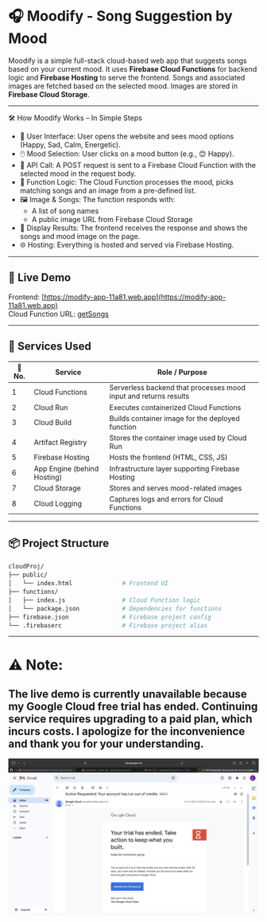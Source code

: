 
# 🎧 Moodify - Song Suggestion by Mood

Moodify is a simple full-stack cloud-based web app that suggests songs based on your current mood. It uses **Firebase Cloud Functions** for backend logic and **Firebase Hosting** to serve the frontend. Songs and associated images are fetched based on the selected mood. Images are stored in **Firebase Cloud Storage**.

---

🛠️ How Moodify Works – In Simple Steps
- 🎨 User Interface: User opens the website and sees mood options (Happy, Sad, Calm, Energetic).
- 🖱️ Mood Selection: User clicks on a mood button (e.g., 😊 Happy).
- 📡 API Call: A POST request is sent to a Firebase Cloud Function with the selected mood in the request body.
- 🧠 Function Logic: The Cloud Function processes the mood, picks matching songs and an image from a pre-defined list.
- 🖼️ Image & Songs: The function responds with:
  - A list of song names
  - A public image URL from Firebase Cloud Storage
- 📲 Display Results: The frontend receives the response and shows the songs and mood image on the page.
- 🌐 Hosting: Everything is hosted and served via Firebase Hosting.

---

## 🚀 Live Demo

Frontend: [https://modify-app-11a81.web.app](https://modify-app-11a81.web.app)  
Cloud Function URL: [getSongs](https://us-central1-modify-app-11a81.cloudfunctions.net/getSongs)

---

## 🔧 Services Used

| 🔢 No. | Service                   | Role / Purpose                                                       |
|-------|----------------------------|----------------------------------------------------------------------|
| 1     | Cloud Functions            | Serverless backend that processes mood input and returns results     |
| 2     | Cloud Run                  | Executes containerized Cloud Functions                               |
| 3     | Cloud Build                | Builds container image for the deployed function                     |
| 4     | Artifact Registry          | Stores the container image used by Cloud Run                         |
| 5     | Firebase Hosting           | Hosts the frontend (HTML, CSS, JS)                                   |
| 6     | App Engine (behind Hosting)| Infrastructure layer supporting Firebase Hosting                     |
| 7     | Cloud Storage              | Stores and serves mood-related images                                |
| 8     | Cloud Logging              | Captures logs and errors for Cloud Functions                         |

---

## 📦 Project Structure

```bash
cloudProj/
├── public/
│   └── index.html              # Frontend UI
├── functions/
│   ├── index.js                # Cloud Function logic
│   └── package.json            # Dependencies for functions
├── firebase.json               # Firebase project config
└── .firebaserc                 # Firebase project alias
```

---
# ⚠️ Note:                                                                
##  The live demo is currently unavailable because my Google Cloud free trial has ended. Continuing service requires upgrading to a paid plan, which incurs costs. I apologize for the inconvenience and thank you for your understanding.

![GCP Trial Ended Screenshot](https://raw.githubusercontent.com/lokesh0921/modify-app/main/assets/img.png)
